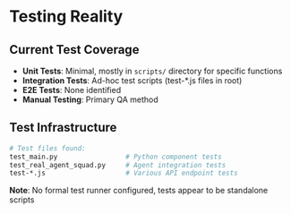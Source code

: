 # Testing Reality

## Current Test Coverage

- **Unit Tests**: Minimal, mostly in `scripts/` directory for specific functions
- **Integration Tests**: Ad-hoc test scripts (test-*.js files in root)
- **E2E Tests**: None identified
- **Manual Testing**: Primary QA method

## Test Infrastructure

```bash
# Test files found:
test_main.py                 # Python component tests
test_real_agent_squad.py     # Agent integration tests
test-*.js                    # Various API endpoint tests
```

**Note**: No formal test runner configured, tests appear to be standalone scripts
